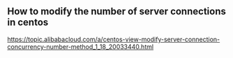 How to modify the number of server connections in centos
---

https://topic.alibabacloud.com/a/centos-view-modify-server-connection-concurrency-number-method_1_18_20033440.html


